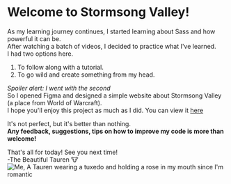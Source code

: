 # Welcome to Stormsong Valley!
As my learning journey continues, I started learning about Sass and how powerful it can be. <br>
After watching a batch of videos, I decided to practice what I've learned. <br>
I had two options here. <br>
1. To follow along with a tutorial.
2. To go wild and create something from my head.

_Spoiler alert: I went with the second_ <br>
So I opened Figma and designed a simple website about Stormsong Valley (a place from World of Warcraft). <br>
I hope you'll enjoy this project as much as I did. You can view it [here](https://thebeautifultauren.github.io/stormsong-sass/dist/) <br>


It's not perfect, but it's better than nothing. <br>
**Any feedback, suggestions, tips on how to improve my code is more than welcome!** <br>

That's all for today! See you next time! <br>
-The Beautiful Tauren :cow: <br>
![Me, A Tauren wearing a tuxedo and holding a rose in my mouth since I'm romantic](https://user-images.githubusercontent.com/79900761/109689552-13a3b380-7b8e-11eb-9e1f-59ef8e9ae55f.jpg)
